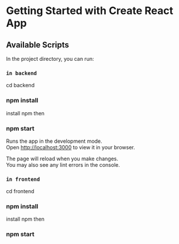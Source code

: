 # Getting Started with Create React App

## Available Scripts

In the project directory, you can run:

### ` in backend `
cd backend

### npm install
install npm then

### npm start

Runs the app in the development mode.\
Open [http://localhost:3000](http://localhost:3000) to view it in your browser.

The page will reload when you make changes.\
You may also see any lint errors in the console.

### `in frontend`
cd frontend
### npm install
install npm then
### npm start

